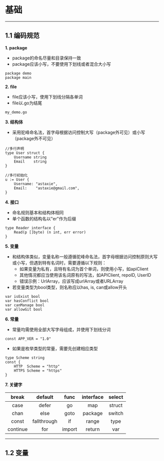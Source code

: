 # 基础
---
## 1.1 编码规范
**1. package**
- package的命名尽量和目录保持一致
- package应该小写，不要使用下划线或者混合大小写
```
package demo
package main
```

**2. file**
- file应该小写，使用下划线分隔各单词
- file以.go为结尾
```
my_demo.go
```

**3. 结构体**
- 采用驼峰命名法，首字母根据访问控制大写（package外可见）或小写（package外不可见）
```
//多行声明
type User struct {
	Username string
	Email	 string
}

//多行初始化
u := User {
	Username: "astaxie",
	Email:	  "astaxie@gmail.com",
}
```

**4. 接口**
- 命名规则基本和结构体相同
- 单个函数的结构名以"er"作为后缀
```
type Reader interface {
	Read(p []byte) (n int, err error)
}
```

**5. 变量**
- 和结构体类似，变量名称一般遵循驼峰命名法，首字母根据访问控制原则大写或小写，但遇到特有名词时，需要遵循以下规则：
   - 如果变量为私有，且特有名词为首个单词，则使用小写，如apiClient
   - 其他情况都应当使用该名词原有的写法，如APIClient, repoID, UserID
   - 错误示例：UrlArray，应该写成urlArray或者URLArray
- 若变量类型为bool类型，则名称应以has, is, can或allow开头
```
var isExist bool
var hasConflict bool
var canManage bool
var allowGit bool
```

**6. 常量**
- 常量均需使用全部大写字母组成，并使用下划线分词
```
const APP_VER = "1.0"
```
- 如果是枚举类型的常量，需要先创建相应类型
```
type Scheme string
const {
	HTTP  Scheme = "http"
	HTTPS Scheme = "https"
}
```

**7. 关键字**

|break   |default    |func  |interface|select|
|:-:     |:-:		 |:-:   |:-:      |:-:   |
|case    |defer      |go    |map      |struct|
|chan    |else       |goto  |package  |switch|
|const   |fallthrough|if    |range    |type  |
|continue|for        |import|return   |var   |

---

## 1.2 变量